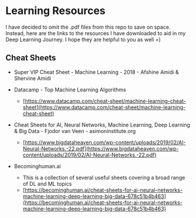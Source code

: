 # Learning Resources

I have decided to omit the .pdf files from this repo to save on space. Instead, here are the links to the resources I have downloaded to aid in my Deep Learning Journey. I hope they are helpful to you as well =)

## Cheat Sheets
- Super VIP Cheat Sheet - Machine Learning - 2018 - Afshine Amidi & Shervine Amidi
- Datacamp - Top Machine Learning Algorithms 
  - [https://www.datacamp.com/cheat-sheet/machine-learning-cheat-sheet](https://www.datacamp.com/cheat-sheet/machine-learning-cheat-sheet)
- Cheat Sheets for AI, Neural Networks, Machine Learning, Deep Learning & Big Data - Fjodor van Veen - asimoninstitute.org
  - [https://www.bigdataheaven.com/wp-content/uploads/2019/02/AI-Neural-Networks.-22.pdf](https://www.bigdataheaven.com/wp-content/uploads/2019/02/AI-Neural-Networks.-22.pdf)

- Becominghuman.ai
  - This is a collection of several useful sheets covering a broad range of DL and ML topics
  - [https://becominghuman.ai/cheat-sheets-for-ai-neural-networks-machine-learning-deep-learning-big-data-678c51b4b463](https://becominghuman.ai/cheat-sheets-for-ai-neural-networks-machine-learning-deep-learning-big-data-678c51b4b463)

